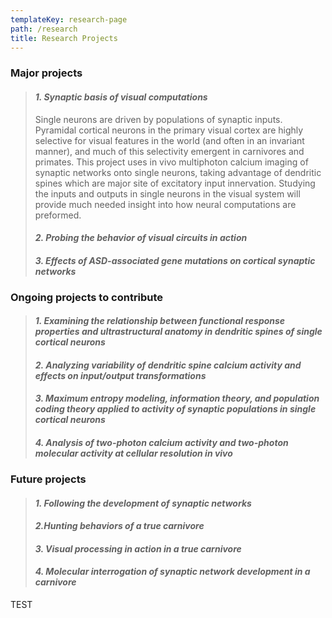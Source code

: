 ```yaml
---
templateKey: research-page
path: /research
title: Research Projects
---
```

<!--StartFragment-->

### Major projects

> #### ***1. Synaptic basis of visual computations***
>
> Single neurons are driven by populations of synaptic inputs. Pyramidal cortical neurons in the primary visual cortex are highly selective for visual features in the world (and often in an invariant manner), and much of this selectivity emergent in carnivores and primates. This project uses in vivo multiphoton calcium imaging of synaptic networks onto single neurons, taking advantage of dendritic spines which are major site of excitatory input innervation. Studying the inputs and outputs in single neurons in the visual system will provide much needed insight into how neural computations are preformed.
>
> #### ***2. Probing the behavior of visual circuits in action***
>
> #### ***3. Effects of ASD-associated gene mutations on cortical synaptic networks***

### Ongoing projects to contribute

> #### ***1. Examining the relationship between functional response properties and ultrastructural anatomy in dendritic spines of single cortical neurons***
>
> #### ***2. Analyzing variability of dendritic spine calcium activity and effects on input/output transformations***
>
> #### ***3. Maximum entropy modeling, information theory, and population coding theory applied to activity of synaptic populations in single cortical neurons***
>
> #### ***4. Analysis of two-photon calcium activity and two-photon molecular activity at cellular resolution in vivo***

### Future projects

> #### ***1. Following the development of synaptic networks***
>
> #### ***2.Hunting behaviors of a true carnivore***
>
> #### ***3. Visual processing in action in a true carnivore***
>
> #### ***4. Molecular interrogation of synaptic network development in a carnivore***

TEST
